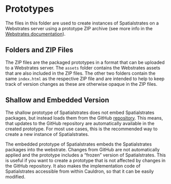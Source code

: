 # Prototypes

The files in this folder are used to create instances of Spatialstrates on a Webstrates server using a prototype ZIP archive (see more info in the [Webstrates documentation](https://webstrates.github.io/userguide/api/prototype-restore-delete.html)).


## Folders and ZIP Files

The ZIP files are the packaged prototypes in a format that can be uploaded to a Webstrates server. The `assets` folder contains the Webstrates assets that are also included in the ZIP files. The other two folders contain the same `index.html` as the respective ZIP file and are intended to help to keep track of version changes as these are otherwise opaque in the ZIP files.



## Shallow and Embedded Version

The shallow prototype of Spatialstrates does not embed Spatialstrates packages, but instead loads them from the GitHub [repository](/repository). This means, that updates to the GitHub repository are automatically available in the created prototype. For most use cases, this is the recommended way to create a new instance of Spatialstrates.

The embedded prototype of Spatialstrates embeds the Spatialstrates packages into the webstrate. Changes from GitHub are not automatically applied and the prototype includes a “frozen” version of Spatialstrates. This is useful if you want to create a prototype that is not affected by changes in the GitHub repository. It also makes the implementation code of Spatialstrates accessible from within Cauldron, so that it can be easily modified.
